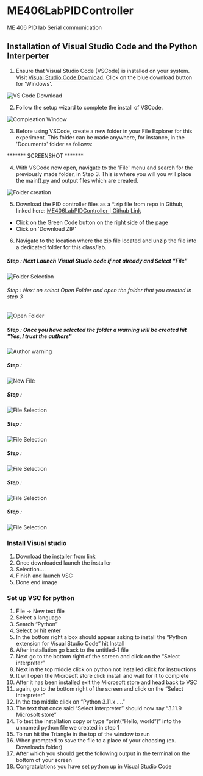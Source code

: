 # ME406LabPIDController
ME 406 PID lab Serial communication

## Installation of Visual Studio Code and the Python Interperter

1. Ensure that Visual Studio Code (VSCode) is installed on your system. Visit [Visual Studio Code Download](https://code.visualstudio.com/Download). Click on the blue download button for 'Windows'.

![VS Code Download](/Python%20PID%20Control%20Screenshots/IVS_1_LicenceAgreemanet.png "VS Code Download")

2. Follow the setup wizard to complete the install of VSCode.

![Compleation Window](https://github.com/Engineerboy02/ME406LabPIDController/blob/main/Python%20PID%20Control%20Screenshots/(02)%20VS%20Code%20Download.jpg "Compleation Window")

3. Before using VSCode, create a new folder in your File Explorer for this experiment. This folder can be made anywhere, for instance, in the 'Documents' folder as follows:

******* SCREENSHOT *******

4. With VSCode now open, navigate to the 'File' menu and search for the previously made folder, in Step 3. This is where you will you will place the main().py and output files which are created.

![Folder creation](https://github.com/Engineerboy02/ME406LabPIDController/blob/main/Python%20PID%20Control%20Screenshots/(03)%20VS%20Code%20Setup.jpg "Folder Creation")

5. Download the PID controller files as a *.zip file from repo in Github, linked here: [ME406LabPIDController | Github Link](https://github.com/Engineerboy02/ME406LabPIDController/blob/main/Python%20PID%20Control%20Screenshots/(06)%20File%20Initialization.jpg)
* Click on the Green Code button on the right side of the page
* Click on 'Download ZIP'

6. Navigate to the location where the zip file located and unzip the file into a dedicated folder for this class/lab.

##### Step : Next Launch Visual Studio code if not already and Select "File"

![Folder Selection](https://github.com/Engineerboy02/ME406LabPIDController/blob/main/Python%20PID%20Control%20Screenshots/(03)%20VS%20Code%20Setup.jpg "Folder Selection")

###### Step : Next on select Open Folder and open the folder that you created in step 3

![Open Folder](https://github.com/Engineerboy02/ME406LabPIDController/blob/main/Python%20PID%20Control%20Screenshots/(04)%20File%20Initialization.jpg "Open Folder")

##### Step : Once you have selected the folder a warning will be created hit "Yes, I trust the authors"

![Author warning](https://github.com/Engineerboy02/ME406LabPIDController/blob/main/Python%20PID%20Control%20Screenshots/(05)%20File%20Initialization.jpg "Author Warning")

##### Step : 

![New File](https://github.com/Engineerboy02/ME406LabPIDController/blob/main/Python%20PID%20Control%20Screenshots/(06)%20File%20Initialization.jpg "New File")

##### Step : 

![File Selection](https://github.com/Engineerboy02/ME406LabPIDController/blob/main/Python%20PID%20Control%20Screenshots/(03)%20VS%20Code%20Setup.jpg "File Selection")

##### Step : 

![File Selection](https://github.com/Engineerboy02/ME406LabPIDController/blob/main/Python%20PID%20Control%20Screenshots/(03)%20VS%20Code%20Setup.jpg "File Selection")

##### Step :

![File Selection](https://github.com/Engineerboy02/ME406LabPIDController/blob/main/Python%20PID%20Control%20Screenshots/(03)%20VS%20Code%20Setup.jpg "File Selection")

##### Step :

![File Selection](https://github.com/Engineerboy02/ME406LabPIDController/blob/main/Python%20PID%20Control%20Screenshots/(03)%20VS%20Code%20Setup.jpg "File Selection")

##### Step :

![File Selection](https://github.com/Engineerboy02/ME406LabPIDController/blob/main/Python%20PID%20Control%20Screenshots/(03)%20VS%20Code%20Setup.jpg "File Selection")

### Install Visual studio
1.	Download the installer from link
2.	Once downloaded launch the installer
3.	Selection….
4.	Finish and launch VSC
5.	Done end image
### Set up VSC for python
1.	File -> New text file
2.	Select a language
3.	Search “Python”
4.	Select or hit enter
5.	In the bottom right a box should appear asking to install the “Python extension for Visual Studio Code” hit Install
6.	After installation go back to the untitled-1 file
7.	Next go to the bottom right of the screen and click on the “Select interpreter”
8.	Next in the top middle click on python not installed click for instructions
9.	It will open the Microsoft store click install and wait for it to complete
10.	After it has been installed exit the Microsoft store and head back to VSC
11.	again, go to the bottom right of the screen and click on the “Select interpreter”
12.	In the top middle click on “Python 3.11.x …." 
13.	The text that once said “Select interpreter” should now say “3.11.9 Microsoft store”
14.	To test the installation copy or type “print(“Hello, world”)” into the unnamed python file we created in step 1
15.	To run hit the Triangle in the top of the window to run
16.	When prompted to save the file to a place of your choosing (ex. Downloads folder)
17.	After which you should get the following output in the terminal on the bottom of your screen 
18.	Congratulations you have set python up in Visual Studio Code

